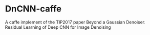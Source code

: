 # DnCNN-caffe
A caffe implement of  the TIP2017 paper Beyond a Gaussian Denoiser: Residual Learning of Deep CNN for Image Denoising
